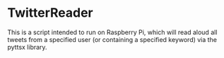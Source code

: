 # TwitterReader

This is a script intended to run on Raspberry Pi, which will read aloud all tweets from a specified user (or containing a specified keyword) via the pyttsx library.

